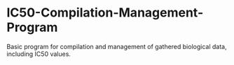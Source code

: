 # IC50-Compilation-Management-Program
Basic program for compilation and management of gathered biological data, including IC50 values.
